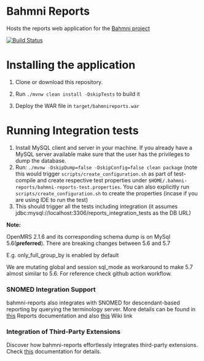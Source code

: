 # Bahmni Reports

Hosts the reports web application for the [Bahmni project](http://www.bahmni.org/)

[![Build Status](https://travis-ci.org/Bahmni/bahmni-reports.svg?branch=master)](https://travis-ci.org/Bahmni/bahmni-reports)

# Installing the application

1. Clone or download this repository.

2. Run `./mvnw clean install -DskipTests` to build it

3. Deploy the WAR file in `target/bahmnireports.war`

# Running Integration tests

   1. Install MySQL client and server in your machine. If you already have a MySQL server available make sure that the user has the privileges to dump the database.
   2. Run: `./mvnw -DskipDump=false -DskipConfig=false clean package` (note this would trigger `scripts/create_configuration.sh` as part of test-compile and create respective test properties under `$HOME/.bahmni-reports/bahmni-reports-test.properties`. You can also explicitly run `scripts/create_configuration.sh` to create the properties (incase if you are using IDE to run the test)
   3. This should trigger all the tests including integration (it assumes jdbc:mysql://localhost:3306/reports_integration_tests as the DB URL)

**Note:**

OpenMRS 2.1.6 and its corresponding schema dump is on MySql 5.6(**preferred**). There are breaking changes between 5.6 and 5.7

E.g. only_full_group_by is enabled by default 

We are mutating global and session sql_mode as workaround to make 5.7 almost similar to 5.6. For reference check github action workflow. 

### SNOMED Integration Support

bahmni-reports also integrates with SNOMED for descendant-based reporting by querying the terminology server. More details can be found in [this](https://bahmni.atlassian.net/wiki/spaces/BAH/pages/90472551/Reports) Reports documentation and also [this](https://bahmni.atlassian.net/wiki/spaces/BAH/pages/3132686337/SNOMED+FHIR+Terminology+Server+Integration+with+Bahmni) Wiki link

### Integration of Third-Party Extensions

Discover how bahmni-reports effortlessly integrates third-party extensions. Check [this](https://bahmni.atlassian.net/wiki/spaces/BAH/pages/3230760978/SNOMED+to+ICD10+Mapping) documentation for details.